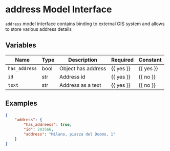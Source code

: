 # address Model Interface

`address` model interface contains binding to external GIS system
and allows to store various address details

## Variables
<!-- table start -->
| Name | Type | Description | Required | Constant |
| --- | --- | --- | --- | --- |
| `has_address` | bool | Object has address | {{ yes }} | {{ yes }} |
| `id` | str | Address id | {{ yes }} | {{ no }} |
| `text` | str | Address as a text | {{ yes }} | {{ no }} |

<!-- table end -->

## Examples

``` json
{
    "address": {
        "has_addreess": true,
        "id": 203566,
        "address": "Milano, piazza del Duomo, 1"
    }
}
```